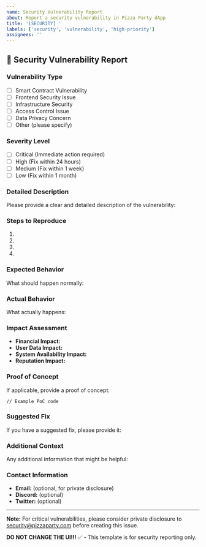 ```yaml
---
name: Security Vulnerability Report
about: Report a security vulnerability in Pizza Party dApp
title: '[SECURITY] '
labels: ['security', 'vulnerability', 'high-priority']
assignees: ''
---
```


## 🚨 Security Vulnerability Report

### **Vulnerability Type**
- [ ] Smart Contract Vulnerability
- [ ] Frontend Security Issue
- [ ] Infrastructure Security
- [ ] Access Control Issue
- [ ] Data Privacy Concern
- [ ] Other (please specify)

### **Severity Level**
- [ ] Critical (Immediate action required)
- [ ] High (Fix within 24 hours)
- [ ] Medium (Fix within 1 week)
- [ ] Low (Fix within 1 month)

### **Detailed Description**
Please provide a clear and detailed description of the vulnerability:

### **Steps to Reproduce**
1. 
2. 
3. 
4. 

### **Expected Behavior**
What should happen normally:

### **Actual Behavior**
What actually happens:

### **Impact Assessment**
- **Financial Impact:** 
- **User Data Impact:** 
- **System Availability Impact:** 
- **Reputation Impact:** 

### **Proof of Concept**
If applicable, provide a proof of concept:

```solidity
// Example PoC code
```

### **Suggested Fix**
If you have a suggested fix, please provide it:

### **Additional Context**
Any additional information that might be helpful:

### **Contact Information**
- **Email:** (optional, for private disclosure)
- **Discord:** (optional)
- **Twitter:** (optional)

---

**Note:** For critical vulnerabilities, please consider private disclosure to security@pizzaparty.com before creating this issue.

**DO NOT CHANGE THE UI!!!** ✅ - This template is for security reporting only. 